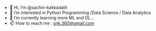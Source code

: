 - 👋 Hi, I’m @sachin-kakkadath
- 👀 I’m interested in Python Programming /Data Science / Data Analytics
- 🌱 I’m currently learning more ML and DL...
- 📫 How to reach me : snk.360@gmail.com 

<!---
sachin-kakkadath/sachin-kakkadath is a ✨ special ✨ repository because its `README.md` (this file) appears on your GitHub profile.
You can click the Preview link to take a look at your changes.
--->
